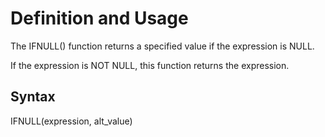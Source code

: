 # Definition and Usage

The IFNULL() function returns a specified value if the expression is NULL.

If the expression is NOT NULL, this function returns the expression.

## Syntax
IFNULL(expression, alt_value)